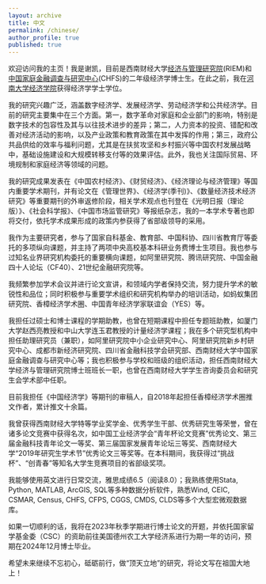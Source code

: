 ```yaml
---
layout: archive
title: 中文
permalink: /chinese/
author_profile: true
published: true
---
```


欢迎访问我的主页！我是谢凯，目前是西南财经大学[经济与管理研究院](https://riem.swufe.edu.cn/)(RIEM)和[中国家庭金融调查与研究中心](https://chfs.swufe.edu.cn/)(CHFS)的二年级经济学博士生。在此之前，我在[河南大学经济学院](http://jjxy.henu.edu.cn/)获得经济学学士学位。

我的研究兴趣广泛，涵盖数字经济学、发展经济学、劳动经济学和公共经济学。目前的研究主要集中在三个方面。第一，数字革命对家庭和企业部门的影响，特别是数字技术的包容性及其与以往技术进步的差异；第二，人力资本的投资、错配和改善对经济活动的影响，以及产业政策和教育政策在其中发挥的作用；第三，政府公共品供给的效率与福利问题，尤其是在扶贫攻坚和乡村振兴等中国农村发展战略中，基础设施建设和大规模转移支付等的效果评估。此外，我也关注国际贸易、环境规制和家庭经济等领域的问题。

我的研究成果发表在《中国农村经济》、《财贸经济》、《经济理论与经济管理》等国内重要学术期刊，并有论文在《管理世界》、《经济学(季刊)》、《数量经济技术经济研究》等重要期刊的外审返修阶段，相关学术观点也刊登在《光明日报（理论版）》、《社会科学报》、《中国市场监管研究》等报纸杂志，我的一本学术专著也即将交付，依托学术成果形成的政策内参获得了省部级领导的采用。

我作为主要研究者，参与了国家自科基金、教育部、中国科协、四川省教育厅等委托的多项纵向课题，并主持了两项中央高校基本科研业务费博士生项目。我也参与过知名业界研究机构委托的重要横向课题，如阿里研究院、腾讯研究院、中国金融四十人论坛（CF40）、21世纪金融研究院等。

我频繁参加学术会议并进行论文宣讲，和领域内学者保持交流，努力提升学术的敏锐性和品位；同时积极参与重要学术组织和研究机构举办的培训活动，如蚂蚁集团研究院、香樟经济学术圈、中国青年经济学家联谊会（YES）等。

我担任过硕士和博士课程的学期助教，也曾在短期课程中担任专题班助教，如厦门大学赵西亮教授和中山大学连玉君教授的计量经济学课程；我在多个研究型机构中担任助理研究员（兼职），如阿里研究院中小企业研究中心、阿里研究院新乡村研究中心、成都市新经济研究院、四川省金融科技学会研究部、西南财经大学中国家庭金融调查与研究中心等；我也积极参与学校和班级的组织活动，担任西南财经大学经济与管理研究院博士班班长一职，也曾在西南财经大学学生咨询委员会和研究生会学术部中任职。

目前我担任《中国经济学》等期刊的审稿人，自2018年起担任香樟经济学术圈推文作者，累计推文十余篇。

我曾获得西南财经大学特等学业奖学金、优秀学生干部、优秀研究生等荣誉，曾在诸多论文竞赛中获得名次，如中国工业经济学会“青年杯论文竞赛”优秀论文、第三届金融科技青年论文一等奖、第三届国家发展青年论坛三等奖、西南财经大学“2019年研究生学术节”优秀论文三等奖等。在本科期间，我获得过“挑战杯”、“创青春”等知名大学生竞赛项目的省部级奖项。

我能够使用英文进行日常交流，雅思成绩6.5（阅读8.0）；我熟练使用Stata, Python, MATLAB, ArcGIS, SQL等多种数据分析软件，熟悉Wind, CEIC, CSMAR, Census, CHFS, CFPS, CGGS, CMDS, CLDS等多个大型宏微观数据库。

如果一切顺利的话，我将在2023年秋季学期进行博士论文的开题，并依托国家留学基金委（CSC）的资助前往美国德州农工大学经济系进行为期一年的访问，预期在2024年12月博士毕业。

希望未来继续不忘初心，砥砺前行，做“顶天立地”的研究，将论文写在祖国大地上！

